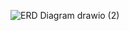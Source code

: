 ![ERD Diagram drawio (2)](https://github.com/user-attachments/assets/365d5098-c9d4-45ad-a3af-487397bb1198)

